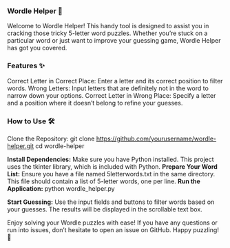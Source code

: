 ### Wordle Helper 🧩
Welcome to Wordle Helper! This handy tool is designed to assist you in cracking those tricky 5-letter word puzzles. Whether you’re stuck on a particular word or just want to improve your guessing game, Wordle Helper has got you covered.
### Features ✨
Correct Letter in Correct Place: Enter a letter and its correct position to filter words.
Wrong Letters: Input letters that are definitely not in the word to narrow down your options.
Correct Letter in Wrong Place: Specify a letter and a position where it doesn’t belong to refine your guesses.
### How to Use 🛠️
Clone the Repository:
git clone https://github.com/yourusername/wordle-helper.git
cd wordle-helper

**Install Dependencies:** Make sure you have Python installed. This project uses the tkinter library, which is included with Python.
**Prepare Your Word List:**
Ensure you have a file named 5letterwords.txt in the same directory. This file should contain a list of 5-letter words, one per line.
**Run the Application:**
python wordle_helper.py

**Start Guessing:**
Use the input fields and buttons to filter words based on your guesses.
The results will be displayed in the scrollable text box.


Enjoy solving your Wordle puzzles with ease! If you have any questions or run into issues, don’t hesitate to open an issue on GitHub. Happy puzzling! 🎉
